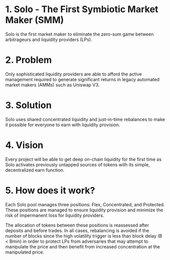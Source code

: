 # 1. Solo - The First Symbiotic Market Maker (SMM)

Solo is the first market maker to eliminate the zero-sum game between arbitrageurs and liquidity providers (LPs). 

# 2. Problem
Only sophisticated liquidity providers are able to afford the active management required to generate significant returns in legacy automated market makers (AMMs) such as Uniswap V3.

# 3. Solution
Solo uses shared concentrated liquidity and just-in-time rebalances to make it possible for everyone to earn with liquidity provision.

# 4. Vision
Every project will be able to get deep on-chain liquidity for the first time as Solo activates previously untapped sources of tokens with its simple, decentralized earn function.

# 5. How does it work?
Each Solo pool manages three positions: Flex, Concentrated, and Protected. These positions are managed to ensure liquidity provision and minimize the risk of impermanent loss for liquidity providers.

The allocation of tokens between these positions is reassessed after deposits and before trades.  In all cases, rebalancing is avoided if the number of blocks since the high volatility trigger is less than block delay (B < Bmin) in order to protect LPs from adversaries that may attempt to manipulate the price and then benefit from increased concentration at the manipulated price.
